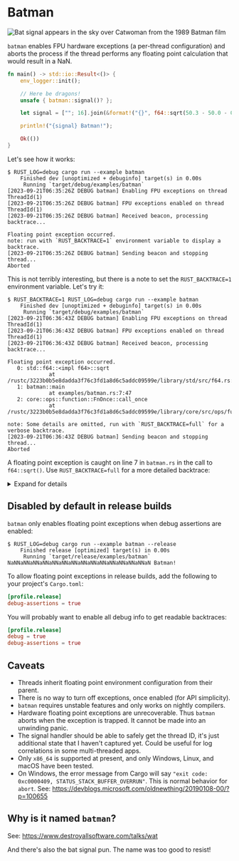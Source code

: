 # Batman

![Bat signal appears in the sky over Catwoman from the 1989 Batman film](./img/batsignal.jpg)

`batman` enables FPU hardware exceptions (a per-thread configuration) and aborts the process if the
thread performs any floating point calculation that would result in a NaN.

```rust
fn main() -> std::io::Result<()> {
    env_logger::init();

    // Here be dragons!
    unsafe { batman::signal()? };

    let signal = [""; 16].join(&format!("{}", f64::sqrt(50.3 - 50.0 - 0.3)));

    println!("{signal} Batman!");

    Ok(())
}
```

Let's see how it works:

```
$ RUST_LOG=debug cargo run --example batman
    Finished dev [unoptimized + debuginfo] target(s) in 0.00s
     Running `target/debug/examples/batman`
[2023-09-21T06:35:26Z DEBUG batman] Enabling FPU exceptions on thread ThreadId(1)
[2023-09-21T06:35:26Z DEBUG batman] FPU exceptions enabled on thread ThreadId(1)
[2023-09-21T06:35:26Z DEBUG batman] Received beacon, processing backtrace...

Floating point exception occurred.
note: run with `RUST_BACKTRACE=1` environment variable to display a backtrace.
[2023-09-21T06:35:26Z DEBUG batman] Sending beacon and stopping thread...
Aborted
```

This is not terribly interesting, but there is a note to set the `RUST_BACKTRACE=1` environment variable. Let's try it:

```
$ RUST_BACKTRACE=1 RUST_LOG=debug cargo run --example batman
    Finished dev [unoptimized + debuginfo] target(s) in 0.00s
     Running `target/debug/examples/batman`
[2023-09-21T06:36:43Z DEBUG batman] Enabling FPU exceptions on thread ThreadId(1)
[2023-09-21T06:36:43Z DEBUG batman] FPU exceptions enabled on thread ThreadId(1)
[2023-09-21T06:36:43Z DEBUG batman] Received beacon, processing backtrace...

Floating point exception occurred.
   0: std::f64::<impl f64>::sqrt
             at /rustc/3223b0b5e8dadda3f76c3fd1a8d6c5addc09599e/library/std/src/f64.rs:397
   1: batman::main
             at examples/batman.rs:7:47
   2: core::ops::function::FnOnce::call_once
             at /rustc/3223b0b5e8dadda3f76c3fd1a8d6c5addc09599e/library/core/src/ops/function.rs:250:5

note: Some details are omitted, run with `RUST_BACKTRACE=full` for a verbose backtrace.
[2023-09-21T06:36:43Z DEBUG batman] Sending beacon and stopping thread...
Aborted
```

A floating point exception is caught on line 7 in `batman.rs` in the call to `f64::sqrt()`. Use `RUST_BACKTRACE=full` for a more detailed backtrace:

<details><summary>Expand for details</summary>

```
$ RUST_BACKTRACE=full RUST_LOG=debug cargo run --example batman
    Finished dev [unoptimized + debuginfo] target(s) in 0.00s
     Running `target/debug/examples/batman`
[2023-09-21T06:37:20Z DEBUG batman] Enabling FPU exceptions on thread ThreadId(1)
[2023-09-21T06:37:20Z DEBUG batman] FPU exceptions enabled on thread ThreadId(1)
[2023-09-21T06:37:20Z DEBUG batman] Received beacon, processing backtrace...

Floating point exception occurred.
   0: backtrace::backtrace::libunwind::trace
             at /home/jay/.cargo/registry/src/index.crates.io-6f17d22bba15001f/backtrace-0.3.69/src/backtrace/libunwind.rs:93:5
      backtrace::backtrace::trace_unsynchronized
             at /home/jay/.cargo/registry/src/index.crates.io-6f17d22bba15001f/backtrace-0.3.69/src/backtrace/mod.rs:66:5
   1: batman::signal::{{closure}}
             at src/lib.rs:144:13
   2: signal_hook_registry::register_signal_unchecked::{{closure}}
             at /home/jay/.cargo/registry/src/index.crates.io-6f17d22bba15001f/signal-hook-registry-1.4.1/src/lib.rs:549:50
   3: signal_hook_registry::handler
             at /home/jay/.cargo/registry/src/index.crates.io-6f17d22bba15001f/signal-hook-registry-1.4.1/src/lib.rs:372:13
   4: <unknown>
   5: std::f64::<impl f64>::sqrt
             at /rustc/3223b0b5e8dadda3f76c3fd1a8d6c5addc09599e/library/std/src/f64.rs:397
   6: batman::main
             at examples/batman.rs:7:47
   7: core::ops::function::FnOnce::call_once
             at /rustc/3223b0b5e8dadda3f76c3fd1a8d6c5addc09599e/library/core/src/ops/function.rs:250:5
   8: std::sys_common::backtrace::__rust_begin_short_backtrace
             at /rustc/3223b0b5e8dadda3f76c3fd1a8d6c5addc09599e/library/std/src/sys_common/backtrace.rs:154:18
   9: std::rt::lang_start::{{closure}}
             at /rustc/3223b0b5e8dadda3f76c3fd1a8d6c5addc09599e/library/std/src/rt.rs:166:18
  10: core::ops::function::impls::<impl core::ops::function::FnOnce<A> for &F>::call_once
             at /rustc/3223b0b5e8dadda3f76c3fd1a8d6c5addc09599e/library/core/src/ops/function.rs:284:13
      std::panicking::try::do_call
             at /rustc/3223b0b5e8dadda3f76c3fd1a8d6c5addc09599e/library/std/src/panicking.rs:504:40
      std::panicking::try
             at /rustc/3223b0b5e8dadda3f76c3fd1a8d6c5addc09599e/library/std/src/panicking.rs:468:19
      std::panic::catch_unwind
             at /rustc/3223b0b5e8dadda3f76c3fd1a8d6c5addc09599e/library/std/src/panic.rs:142:14
      std::rt::lang_start_internal::{{closure}}
             at /rustc/3223b0b5e8dadda3f76c3fd1a8d6c5addc09599e/library/std/src/rt.rs:148:48
      std::panicking::try::do_call
             at /rustc/3223b0b5e8dadda3f76c3fd1a8d6c5addc09599e/library/std/src/panicking.rs:504:40
      std::panicking::try
             at /rustc/3223b0b5e8dadda3f76c3fd1a8d6c5addc09599e/library/std/src/panicking.rs:468:19
      std::panic::catch_unwind
             at /rustc/3223b0b5e8dadda3f76c3fd1a8d6c5addc09599e/library/std/src/panic.rs:142:14
      std::rt::lang_start_internal
             at /rustc/3223b0b5e8dadda3f76c3fd1a8d6c5addc09599e/library/std/src/rt.rs:148:20
  11: std::rt::lang_start
             at /rustc/3223b0b5e8dadda3f76c3fd1a8d6c5addc09599e/library/std/src/rt.rs:165:17
  12: main
  13: __libc_start_call_main
             at ./csu/../sysdeps/nptl/libc_start_call_main.h:58:16
  14: __libc_start_main_impl
             at ./csu/../csu/libc-start.c:392:3
  15: _start

[2023-09-21T06:37:20Z DEBUG batman] Sending beacon and stopping thread...
Aborted
```
</details>


## Disabled by default in release builds

`batman` only enables floating point exceptions when debug assertions are enabled:

```
$ RUST_LOG=debug cargo run --example batman --release
    Finished release [optimized] target(s) in 0.00s
     Running `target/release/examples/batman`
NaNNaNNaNNaNNaNNaNNaNNaNNaNNaNNaNNaNNaNNaNNaN Batman!
```

To allow floating point exceptions in release builds, add the following to your project's `Cargo.toml`:

```toml
[profile.release]
debug-assertions = true
```

You will probably want to enable all debug info to get readable backtraces:

```toml
[profile.release]
debug = true
debug-assertions = true
```


## Caveats

- Threads inherit floating point environment configuration from their parent.
- There is no way to turn off exceptions, once enabled (for API simplicity).
- `batman` requires unstable features and only works on nightly compilers.
- Hardware floating point exceptions are unrecoverable. Thus `batman` aborts when the exception is trapped. It cannot be made into an unwinding panic.
- The signal handler should be able to safely get the thread ID, it's just additional state that I haven't captured yet. Could be useful for log correlations in some multi-threaded apps.
- Only `x86_64` is supported at present, and only Windows, Linux, and macOS have been tested.
- On Windows, the error message from Cargo will say `"exit code: 0xc0000409, STATUS_STACK_BUFFER_OVERRUN"`. This is normal behavior for `abort`. See: https://devblogs.microsoft.com/oldnewthing/20190108-00/?p=100655


## Why is it named `batman`?

See: https://www.destroyallsoftware.com/talks/wat

And there's also the bat signal pun. The name was too good to resist!
